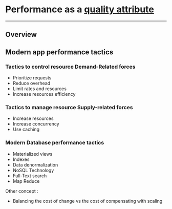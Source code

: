 # Performance as a [quality attribute](quality-attributes)


---

## Overview

## Modern app performance tactics

### Tactics to control resource Demand-Related forces

- Prioritize requests
- Reduce overhead
- Limit rates and resources
- Increase resources efficiency

### Tactics to manage resource Supply-related forces

- Increase resources
- Increase concurrency
- Use caching

### Modern Database performance tactics

- Materialized views
- Indexes
- Data denormalization
- NoSQL Technology
- Full-Text search
- Map Reduce

Other concept :

- Balancing the cost of change vs the cost of compensating with scaling
